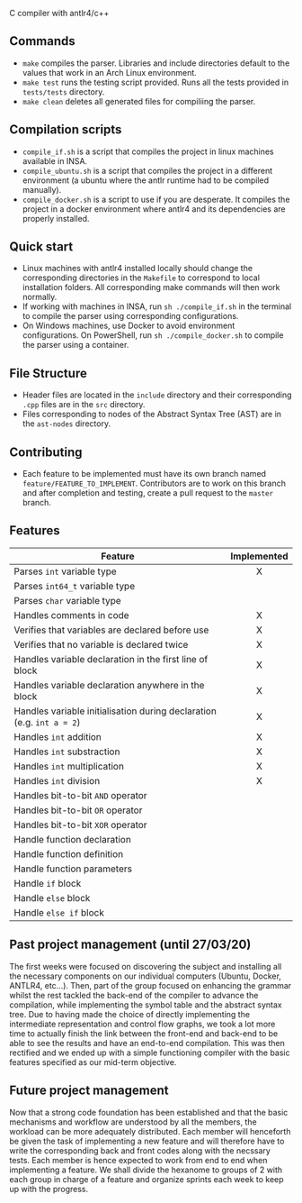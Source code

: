 C compiler with antlr4/c++

## Commands
- `make` compiles the parser. Libraries and include directories default to the values that work in an Arch Linux environment.
- `make test` runs the testing script provided. Runs all the tests provided in `tests/tests` directory.
- `make clean` deletes all generated files for compiliing the parser.

## Compilation scripts
- `compile_if.sh` is a script that compiles the project in linux machines available in INSA.
- `compile_ubuntu.sh` is a script that compiles the project in a different environment (a ubuntu where the antlr runtime had to be compiled manually).
- `compile_docker.sh` is a script to use if you are desperate. It compiles the project in a docker environment where antlr4 and its dependencies are properly installed.

## Quick start
- Linux machines with antlr4 installed locally should change the corresponding directories in the `Makefile` to correspond to local installation folders. All corresponding make commands will then work normally.
- If working with machines in INSA, run `sh ./compile_if.sh` in the terminal to compile the parser using corresponding configurations.
- On Windows machines, use Docker to avoid environment configurations. On PowerShell, run `sh ./compile_docker.sh` to compile the parser using a container.

## File Structure
- Header files are located in the `include` directory and their corresponding `.cpp` files are in the `src` directory.
- Files corresponding to nodes of the Abstract Syntax Tree (AST) are in the `ast-nodes` directory.

## Contributing
- Each feature to be implemented must have its own branch named `feature/FEATURE_TO_IMPLEMENT`. Contributors are to work on this branch and after completion and testing, create a pull request to the `master` branch.

## Features
Feature | Implemented
--- | :---:
Parses `int` variable type |  X
Parses `int64_t` variable type |
Parses `char` variable type |
Handles comments in code | X
Verifies that variables are declared before use | X
Verifies that no variable is declared twice | X
Handles variable declaration in the first line of block | X
Handles variable declaration anywhere in the block | X
Handles variable initialisation during declaration (e.g. `int a = 2`)| X
Handles `int` addition | X
Handles `int` substraction | X
Handles `int` multiplication | X
Handles `int` division | X
Handles bit-to-bit `AND` operator |
Handles bit-to-bit `OR` operator |
Handles bit-to-bit `XOR` operator |
Handle function declaration |
Handle function definition |
Handle function parameters |
Handle `if` block |
Handle `else` block |
Handle `else if` block |

## Past project management (until 27/03/20)

The first weeks were focused on discovering the subject and installing all the necessary components on our individual computers (Ubuntu, Docker, ANTLR4, etc...).
Then, part of the group focused on enhancing the grammar whilst the rest tackled the back-end of the compiler to advance the compilation, while implementing the symbol table and the abstract syntax tree.
Due to having made the choice of directly implementing the intermediate representation and control flow graphs, we took a lot more time to actually finish the link between the front-end and back-end to be able to see the results and have an end-to-end compilation.
This was then rectified and we ended up with a simple functioning compiler with the basic features specified as our mid-term objective.

## Future project management

Now that a strong code foundation has been established and that the basic mechanisms and workflow are understood by all the members, the workload can be more adequately distributed.
Each member will henceforth be given the task of implementing a new feature and will therefore have to write the corresponding back and front codes along with the necssary tests. Each member is hence expected to work from end to end when implementing a feature. We shall divide the hexanome to groups of 2 with each group in charge of a feature and organize sprints each week to keep up with the progress.
